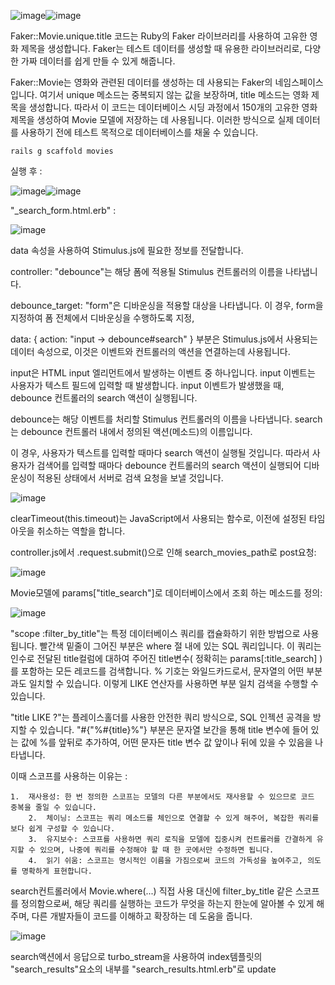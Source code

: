 ![image](https://github.com/twingay96/movie_searching/assets/64403357/39a14060-6562-421d-8905-a9e1ca6f1053)![image](https://github.com/twingay96/movie_searching/assets/64403357/ad9dd2da-404d-47d6-b539-a00dc1033e64)

Faker::Movie.unique.title 코드는 Ruby의 Faker 라이브러리를 사용하여 고유한 영화 제목을 생성합니다. Faker는 테스트 데이터를 생성할 때 유용한 라이브러리로, 다양한 가짜 데이터를 쉽게 만들 수 있게 해줍니다.

Faker::Movie는 영화와 관련된 데이터를 생성하는 데 사용되는 Faker의 네임스페이스입니다. 여기서 unique 메소드는 중복되지 않는 값을 보장하며, title 메소드는 영화 제목을 생성합니다. 따라서 이 코드는 데이터베이스 시딩 과정에서 150개의 고유한 영화 제목을 생성하여 Movie 모델에 저장하는 데 사용됩니다. 이러한 방식으로 실제 데이터를 사용하기 전에 테스트 목적으로 데이터베이스를 채울 수 있습니다.

    rails g scaffold movies
    
실행 후 :

![image](https://github.com/twingay96/movie_searching/assets/64403357/33b58dde-69e2-4651-9cd0-fce1f13a50ed)![image](https://github.com/twingay96/movie_searching/assets/64403357/7cde6574-9182-439b-a4c5-a02357758fb2)


"_search_form.html.erb" :

![image](https://github.com/twingay96/movie_searching/assets/64403357/c64b19d0-6433-4970-9511-b6c0a475c91b)

data 속성을 사용하여 Stimulus.js에 필요한 정보를 전달합니다.

controller: "debounce"는 해당 폼에 적용될 Stimulus 컨트롤러의 이름을 나타냅니다.

debounce_target: "form"은 디바운싱을 적용할 대상을 나타냅니다. 
이 경우, form을 지정하여 폼 전체에서 디바운싱을 수행하도록 지정,

data: { action: "input -> debounce#search" } 부분은 Stimulus.js에서 사용되는 데이터 속성으로, 이것은 이벤트와 컨트롤러의 액션을 연결하는데 사용됩니다.

input은 HTML input 엘리먼트에서 발생하는 이벤트 중 하나입니다. 
input 이벤트는 사용자가 텍스트 필드에 입력할 때 발생합니다.
input 이벤트가 발생했을 때, debounce 컨트롤러의 search 액션이 실행됩니다.

debounce는 해당 이벤트를 처리할 Stimulus 컨트롤러의 이름을 나타냅니다.
search는 debounce 컨트롤러 내에서 정의된 액션(메소드)의 이름입니다. 

이 경우, 사용자가 텍스트를 입력할 때마다 search 액션이 실행될 것입니다.
따라서 사용자가 검색어를 입력할 때마다 debounce 컨트롤러의 search 액션이 실행되어 
디바운싱이 적용된 상태에서 서버로 검색 요청을 보낼 것입니다.

![image](https://github.com/twingay96/movie_searching/assets/64403357/92339b6d-d289-4a10-b7d2-2e6988009d96)

clearTimeout(this.timeout)는 JavaScript에서 사용되는 함수로, 
이전에 설정된 타임아웃을 취소하는 역할을 합니다.

controller.js에서 .request.submit()으로 인해 search_movies_path로 post요청:

![image](https://github.com/twingay96/movie_searching/assets/64403357/1eee1ee2-2212-4b0d-9e6d-f1cabcf3f84a)

Movie모델에 params["title_search"]로 데이터베이스에서 조회 하는 메소드를 정의:


![image](https://github.com/twingay96/movie_searching/assets/64403357/88c7929a-5c35-4490-94e5-e70688d4de5f)

"scope :filter_by_title"는 특정 데이터베이스 쿼리를 캡슐화하기 위한 방법으로 사용됩니다.
빨간색 밑줄이 그어진 부분은 where 절 내에 있는 SQL 쿼리입니다. 
이 쿼리는 인수로 전달된 title컬럼에 대하여 주어진 title변수( 정확히는 params[:title_search] )를 포함하는 모든 레코드를 검색합니다. 
% 기호는 와일드카드로서, 문자열의 어떤 부분과도 일치할 수 있습니다. 
이렇게 LIKE 연산자를 사용하면 부분 일치 검색을 수행할 수 있습니다.

"title LIKE ?"는 플레이스홀더를 사용한 안전한 쿼리 방식으로, SQL 인젝션 공격을 방지할 수 있습니다. "#{"%#{title}%"} 부분은 문자열 보간을 통해 title 변수에 들어 있는 값에 %를 앞뒤로 추가하여, 어떤 문자든 title 변수 값 앞이나 뒤에 있을 수 있음을 나타냅니다.

이때 스코프를 사용하는 이유는 :

    1.	재사용성: 한 번 정의한 스코프는 모델의 다른 부분에서도 재사용할 수 있으므로 코드 중복을 줄일 수 있습니다.
    	2.	체이닝: 스코프는 쿼리 메소드를 체인으로 연결할 수 있게 해주어, 복잡한 쿼리를 보다 쉽게 구성할 수 있습니다.
    	3.	유지보수: 스코프를 사용하면 쿼리 로직을 모델에 집중시켜 컨트롤러를 간결하게 유지할 수 있으며, 나중에 쿼리를 수정해야 할 때 한 곳에서만 수정하면 됩니다.
    	4.	읽기 쉬움: 스코프는 명시적인 이름을 가짐으로써 코드의 가독성을 높여주고, 의도를 명확하게 표현합니다.

search컨트롤러에서 Movie.where(...) 직접 사용 대신에 filter_by_title 같은 스코프를 정의함으로써, 해당 쿼리를 실행하는 코드가 무엇을 하는지 한눈에 알아볼 수 있게 해주며, 다른 개발자들이 코드를 이해하고 확장하는 데 도움을 줍니다.

![image](https://github.com/twingay96/movie_searching/assets/64403357/f7e75107-40f7-49f2-9687-f146b641f31f)

search액션에서 응답으로 turbo_stream을 사용하여 index템플릿의 
"search_results"요소의 내부를 "search_results.html.erb"로 update 




